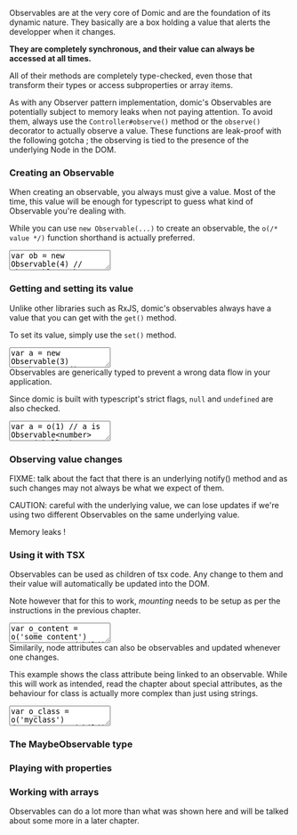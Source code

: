 
Observables are at the very core of Domic and are the foundation
of its dynamic nature. They basically are a box holding a value
that alerts the developper when it changes.

**They are completely synchronous, and their value can always be accessed at all times.**

All of their methods are completely type-checked, even those
that transform their types or access subproperties or array
items.

As with any Observer pattern implementation, domic's Observables
are potentially subject to memory leaks when not paying attention.
To avoid them, always use the `Controller#observe()`
method or the `observe()` decorator to actually observe
a value. These functions are leak-proof with the following gotcha ;
the observing is tied to the presence of the underlying Node in
the DOM.


### Creating an Observable

<div class='row'><div>
When creating an observable, you always must give a value. Most of the
time, this value will be enough for typescript to guess what kind of
Observable you're dealing with.

While you can use `new Observable(...)` to create an observable,
the `o(/* value */)` function shorthand is actually preferred.
</div>

<textarea class='editor'>
var ob = new Observable(4) // Observable<number>
var ob2 = new Observable('hello') // Observable<string>

// As a shorthand, use the o() function
var ob3 = o(false) // Observable<boolean>
var ob4 = o([] as string[]) // Observable<string[]>
</textarea></div>

### Getting and setting its value

<div class='row'><div>
Unlike other libraries such as RxJS, domic's observables always
have a value that you can get with the <code>get()</code> method.

To set its value, simply use the <code>set()</code> method.
</div>

<textarea class='editor'>
var a = new Observable(3)
var b = a.get() // 3
a.set(42)
var c = a.get() // 42</textarea>
</div>

<div class='row'><div>
Observables are generically typed to prevent a wrong data flow in your application.

Since domic is built with typescript's strict flags, <code>null</code> and <code>undefined</code>
are also checked.
</div>

<textarea class='editor'>
var a = o(1) // a is Observable<number>
a.set('hello') // Error !
a.set(null) // Error !
a.set(4) // OK

var b = o(1 as number | null) // b is Observable<number|null>
b.set(null) // OK</textarea>
</div>

### Observing value changes

FIXME: talk about the fact that there is an underlying notify()
method and as such changes may not always be what we expect of them.

CAUTION: careful with the underlying value, we can lose updates
if we're using two different Observables on the same underlying value.

Memory leaks !

### Using it with TSX

<div class='row'><div>
Observables can be used as children of tsx code. Any change to them
and their value will automatically be updated into the DOM.

Note however that for this to work, <em>mounting</em> needs to be setup
as per the instructions in the previous chapter.
</div>

<textarea class='editor'>
var o_content = o('some content')
document.appendChild(<h3>{o_content}</h3>)

// At some point later, it becomes <h3>some other content</h3>
// in the DOM
o_content.set('some other content')</textarea>
</div>


<div class='row'><div>
Similarily, node attributes can also be observables and updated
whenever one changes.

This example shows the class attribute being linked to an observable.
While this will work as intended, read the chapter about special attributes,
as the behaviour for class is actually more complex than just using strings.
</div>

<textarea class='editor'>
var o_class = o('myclass')
document.appendChild(<h3 class={o_class}>My Title</h3>)

// At some point later...
o_class.set('myotherclass')</textarea>
</div>

### The MaybeObservable type

### Playing with properties

### Working with arrays

Observables can do a lot more than what was shown here and will be talked about some more in a later chapter.